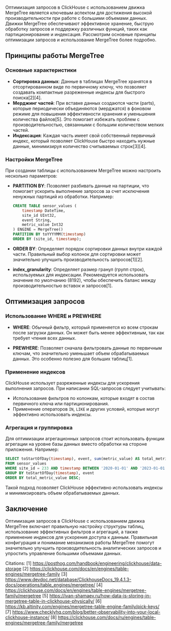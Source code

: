 Оптимизация запросов в ClickHouse с использованием движка MergeTree является ключевым аспектом для достижения высокой производительности при работе с большими объемами данных. Движки MergeTree обеспечивают эффективное хранение, быструю обработку запросов и поддержку различных функций, таких как партиционирование и индексация. Рассмотрим основные принципы оптимизации запросов и использование MergeTree более подробно.

## Принципы работы MergeTree

### Основные характеристики

- **Сортировка данных**: Данные в таблицах MergeTree хранятся в отсортированном виде по первичному ключу, что позволяет создавать компактные разреженные индексы для быстрого поиска[2][4]. 
- **Мерджинг частей**: При вставке данных создаются части (parts), которые периодически объединяются (мерджатся) в фоновом режиме для повышения эффективности хранения и уменьшения количества файлов[5]. Это помогает избежать проблем с производительностью, связанными с большим количеством мелких частей.
- **Индексация**: Каждая часть имеет свой собственный первичный индекс, который позволяет ClickHouse быстро находить нужные данные, минимизируя количество считываемых строк[3][4].

### Настройки MergeTree

При создании таблицы с использованием MergeTree можно настроить несколько параметров:

- **PARTITION BY**: Позволяет разбивать данные на партиции, что помогает ускорить выполнение запросов за счет исключения ненужных партиций из обработки. Например:

  ```sql
  CREATE TABLE sensor_values (
      timestamp DateTime,
      site_id UInt32,
      event String,
      metric_value Int32
  ) ENGINE = MergeTree()
  PARTITION BY toYYYYMM(timestamp)
  ORDER BY (site_id, timestamp);
  ```

- **ORDER BY**: Определяет порядок сортировки данных внутри каждой части. Правильный выбор колонок для сортировки может значительно улучшить производительность запросов[1][2]. 

- **index_granularity**: Определяет размер гранул (групп строк), используемых для индексации. Рекомендуется использовать значение по умолчанию (8192), чтобы обеспечить баланс между производительностью вставок и запросов[1].

## Оптимизация запросов

### Использование WHERE и PREWHERE

- **WHERE**: Обычный фильтр, который применяется ко всем строкам после загрузки данных. Он может быть менее эффективным, так как требует чтения всех данных.
  
- **PREWHERE**: Позволяет сначала фильтровать данные по первичным ключам, что значительно уменьшает объем обрабатываемых данных. Это особенно полезно для больших таблиц[1].

### Применение индексов

ClickHouse использует разреженные индексы для ускорения выполнения запросов. При написании SQL-запросов следует учитывать:

- Использование фильтров по колонкам, которые входят в состав первичного ключа или партиционирования.
- Применение операторов `IN`, `LIKE` и других условий, которые могут эффективно использовать индексы.

### Агрегация и группировка

Для оптимизации агрегационных запросов стоит использовать функции агрегации на уровне базы данных вместо обработки на стороне приложения. Например:

```sql
SELECT toStartOfDay(timestamp), event, sum(metric_value) AS total_metric_value
FROM sensor_values
WHERE site_id = 233 AND timestamp BETWEEN '2020-01-01' AND '2023-01-01'
GROUP BY toStartOfDay(timestamp), event
ORDER BY total_metric_value DESC;
```

Такой подход позволяет ClickHouse эффективно использовать индексы и минимизировать объем обрабатываемых данных.

## Заключение

Оптимизация запросов в ClickHouse с использованием движка MergeTree включает правильную настройку структуры таблиц, использование эффективных фильтров и агрегаций, а также применение индексов для ускорения доступа к данным. Правильная конфигурация и понимание механизмов работы MergeTree помогут значительно улучшить производительность аналитических запросов и упростить управление большими объемами данных.

Citations:
[1] https://posthog.com/handbook/engineering/clickhouse/data-storage
[2] https://clickhouse.com/docs/en/engines/table-engines/mergetree-family
[3] https://www.devdoc.net/database/ClickhouseDocs_19.4.1.3-docs/operations/table_engines/mergetree/
[4] https://clickhouse.com/docs/en/engines/table-engines/mergetree-family/mergetree
[5] https://ivan-shamaev.ru/how-data-is-storing-in-mergetree-table-in-clickhouse-physically/
[6] https://kb.altinity.com/engines/mergetree-table-engine-family/pick-keys/
[7] https://www.checklyhq.com/blog/better-observability-into-your-local-clickhouse-instance/
[8] https://clickhouse.com/docs/ru/engines/table-engines/mergetree-family/mergetree